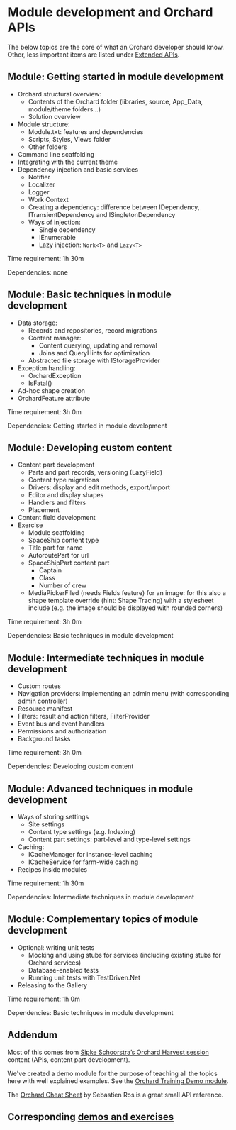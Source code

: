 # Module development and Orchard APIs



The below topics are the core of what an Orchard developer should know. Other, less important items are listed under [Extended APIs](ExtendedApis).


## Module: Getting started in module development

- Orchard structural overview:
	- Contents of the Orchard folder (libraries, source, App_Data, module/theme folders...)
	- Solution overview
- Module structure:
	- Module.txt: features and dependencies
	- Scripts, Styles, Views folder
	- Other folders
- Command line scaffolding
- Integrating with the current theme
- Dependency injection and basic services
	- Notifier
	- Localizer
	- Logger
	- Work Context
	- Creating a dependency: difference between IDependency, ITransientDependency and ISingletonDependency
	- Ways of injection:
		- Single dependency
		- IEnumerable<TDependency>
		- Lazy injection: `Work<T>` and `Lazy<T>`

Time requirement: 1h 30m

Dependencies: none


## Module: Basic techniques in module development

- Data storage:
	- Records and repositories, record migrations
	- Content manager:
		- Content querying, updating and removal
		- Joins and QueryHints for optimization
	- Abstracted file storage with IStorageProvider
- Exception handling:
	- OrchardException
	- IsFatal()
- Ad-hoc shape creation
- OrchardFeature attribute

Time requirement: 3h 0m

Dependencies: Getting started in module development


## Module: Developing custom content

- Content part development
	- Parts and part records, versioning (LazyField)
	- Content type migrations
	- Drivers: display and edit methods, export/import
	- Editor and display shapes
	- Handlers and filters
	- Placement
- Content field development
- Exercise
	- Module scaffolding
	- SpaceShip content type
	- Title part for name
	- AutoroutePart for url
	- SpaceShipPart content part
		- Captain
		- Class
		- Number of crew
	- MediaPickerFiled (needs Fields feature) for an image: for this also a shape template override (hint: Shape Tracing) with a stylesheet include (e.g. the image should be displayed with rounded corners)

Time requirement: 3h 0m

Dependencies: Basic techniques in module development


## Module: Intermediate techniques in module development

- Custom routes
- Navigation providers: implementing an admin menu (with corresponding admin controller)
- Resource manifest
- Filters: result and action filters, FilterProvider
- Event bus and event handlers
- Permissions and authorization
- Background tasks

Time requirement: 3h 0m

Dependencies: Developing custom content


## Module: Advanced techniques in module development

- Ways of storing settings
	- Site settings
	- Content type settings (e.g. Indexing)
	- Content part settings: part-level and type-level settings
- Caching:
	- ICacheManager for instance-level caching
	- ICacheService for farm-wide caching
- Recipes inside modules

Time requirement: 1h 30m

Dependencies: Intermediate techniques in module development


## Module: Complementary topics of module development

- Optional: writing unit tests
	- Mocking and using stubs for services (including existing stubs for Orchard services)
	- Database-enabled tests
	- Running unit tests with TestDriven.Net
- Releasing to the Gallery

Time requirement: 1h 0m

Dependencies: Basic techniques in module development


## Addendum

Most of this comes from [Sipke Schoorstra’s Orchard Harvest session](http://www.youtube.com/watch?v=MH9mcodTX-U) content (APIs, content part development).

We've created a demo module for the purpose of teaching all the topics here with well explained examples. See the [Orchard Training Demo module](http://orchardtrainingdemo.codeplex.com/).

The [Orchard Cheat Sheet](http://sebastienros.github.com/CheatSheet/) by Sebastien Ros is a great small API reference.

Corresponding [demos and exercises](ModuleDevelopmentAndApisDemosAndExercises)
------------------------------------------------------------------------------